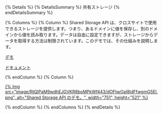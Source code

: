 {% Details %} {% DetailsSummary %} 共有ストレージ {% endDetailsSummary %}

{% Columns %} {% Column %} Shared Storage API は、クロスサイトで使用できるストレージを提供します。つまり、あるドメインに値を保存し、別のドメインから値を読み取ります。データは自由に設定できますが、ストレージからデータを取得する方法は制限されています。このデモでは、その仕組みを説明します。

[デモ](https://shared-storage-demo.web.app/)

[ドキュメント](/docs/privacy-sandbox/shared-storage/)

{% endColumn %} {% Column %}

<a href="https://shared-storage-demo.web.app/">{% Img src="image/RtQlPaM9wdhEJGVKR8boMPkWf443/dOFtwOaI8ldFfwgmG5El.png", alt="Shared Storage API のデモ。", width="751", height="521" %}</a>

{% endColumn %} {% endColumns %} {% endDetails %}
